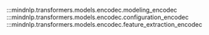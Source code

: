 :::mindnlp.transformers.models.encodec.modeling_encodec
:::mindnlp.transformers.models.encodec.configuration_encodec
:::mindnlp.transformers.models.encodec.feature_extraction_encodec